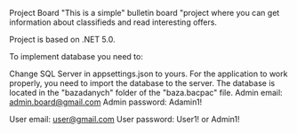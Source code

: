 Project Board "This is a simple" bulletin board "project where you can get information about classifieds and read interesting offers.

Project is based on .NET 5.0.

To implement database you need to:

Change SQL Server in appsettings.json to yours.
For the application to work properly, you need to import the database to the server. The database is located in the "bazadanych" folder of the "baza.bacpac" file.
Admin email: admin.board@gmail.com Admin password: Adamin1!

User email: user@gmail.com User password: User1! or Admin1!
